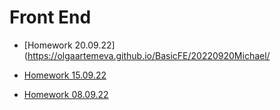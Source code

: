 # Front End

- [Homework 20.09.22](https://olgaartemeva.github.io/BasicFE/20220920Michael/


- [Homework 15.09.22](https://olgaartemeva.github.io/BasicFE/HW20220915/)

- [Homework 08.09.22](https://olgaartemeva.github.io/BasicFE/HW20220908/)

